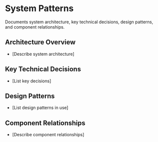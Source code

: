 # System Patterns

Documents system architecture, key technical decisions, design patterns, and component relationships.

## Architecture Overview
- [Describe system architecture]

## Key Technical Decisions
- [List key decisions]

## Design Patterns
- [List design patterns in use]

## Component Relationships
- [Describe component relationships] 